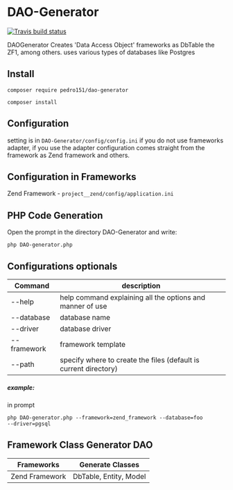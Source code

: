 # DAO-Generator

[![Travis build status](https://api.travis-ci.org/pedro151/DAO-Generator.svg?branch=master)](https://travis-ci.org/pedro151/DAO-Generator)

DAOGenerator Creates 'Data Access Object' frameworks as DbTable the ZF1, among others.
uses various types of databases like Postgres

Install
-------

`composer require pedro151/dao-generator`

`composer install`

Configuration
-------------

setting is in `DAO-Generator/config/config.ini` if you do not use frameworks adapter, if you use the adapter configuration comes straight from the framework as Zend framework and others.

Configuration in Frameworks
---------------------------

Zend Framework - `project__zend/config/application.ini`


PHP Code Generation
-------------------

Open the prompt in the directory DAO-Generator and write:

`php DAO-generator.php`

Configurations optionals
------------------------
| Command        | description       |
|----------------|------------------|
|--help          | help command explaining all the options and manner of use |
|--database      | database name     |
|--driver        | database driver|
|--framework     | framework template|
|--path          | specify where to create the files (default is current directory)|

##### example:

in prompt

<code>php DAO-generator.php --framework=zend_framework --database=foo --driver=pgsql</code>

Framework Class Generator DAO
-----------------------------

| Frameworks    | Generate Classes      |
|---------------|--------------|
|Zend Framework | DbTable, Entity, Model  |


